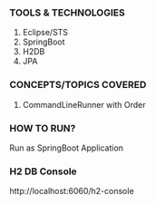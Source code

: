 ### TOOLS & TECHNOLOGIES
  1. Eclipse/STS
  2. SpringBoot
  3. H2DB
  4. JPA

### CONCEPTS/TOPICS COVERED
  1. CommandLineRunner with Order
  
### HOW TO RUN?
Run as SpringBoot Application

### H2 DB Console
http://localhost:6060/h2-console